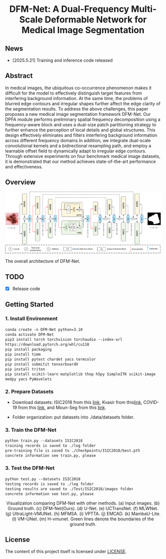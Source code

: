 <div align="center">
<h1> DFM-Net: A Dual-Frequency Multi-Scale Deformable Network for Medical Image Segmentation </h1>
</div>

##  News

- [2025.5.21] Training and inference code released

##  Abstract

In medical images, the ubiquitous co-occurrence phenomenon makes it difficult for the model to effectively distinguish target features from interfering background information. At the same time, the problems of blurred edge contours and irregular shapes further affect the edge clarity of the segmentation results. To address the above challenges, this paper proposes a new medical image segmentation framework DFM-Net. Our DPFA module performs preliminary spatial frequency decomposition using a frequency-aware block and uses a dual-size patch partitioning strategy to further enhance the perception of local details and global structures. This design effectively eliminates and filters interfering background information across different frequency domains.In addition, we integrate dual-scale convolutional kernels and a bidirectional resampling path, and employ a learnable offset field to dynamically adapt to irregular edge contours. Through extensive experiments on four benchmark medical image datasets, it is demonstrated that our method achieves state-of-the-art performance and effectiveness. 

##  Overview

<div align="center">
<img width="800" alt="image" src="asserts/DFM-Net.png?raw=true">
</div>

The overall architecture of DFM-Net.

##  TODO

- [x] Release code

##  Getting Started

### 1. Install Environment

```
conda create -n DFM-Net python=3.10
conda activate DFM-Net
pip3 install torch torchvision torchaudio --index-url https://download.pytorch.org/whl/cu118
pip install packaging
pip install timm
pip install pytest chardet yacs termcolor
pip install submitit tensorboardX
pip install triton
pip install scikit-learn matplotlib thop h5py SimpleITK scikit-image medpy yacs PyWavelets
```

### 2. Prepare Datasets

- Download datasets: ISIC2018 from this [link](https://challenge.isic-archive.com/data/#2018), Kvasir from this[link](https://link.zhihu.com/?target=https%3A//datasets.simula.no/downloads/kvasir-seg.zip), COVID-19 from this [link](https://drive.usercontent.google.com/download?id=1FHx0Cqkq9iYjEMN3Ldm9FnZ4Vr1u3p-j&export=download&authuser=0), and Moun-Seg from this [link](https://www.kaggle.com/datasets/tuanledinh/monuseg2018).


- Folder organization: put datasets into ./data/datasets folder.

### 3. Train the DFM-Net

```
python train.py --datasets ISIC2018
training records is saved to ./log folder
pre-training file is saved to ./checkpoints/ISIC2018/best.pth
concrete information see train.py, please
```

### 3. Test the DFM-Net

```
python test.py --datasets ISIC2018
testing records is saved to ./log folder
testing results are saved to ./Test/ISIC2018/images folder
concrete information see test.py, please
```







<div align="center">
   Visualization comparing DFM-Net with other methods. (a) Input images. (b) Ground truth. (c) DFM-Net(Ours). (d) U-Net. (e) UCTransNet. (f) MLWNet. (g) UltraLight-VMUNet. (h) MFMSA. (i) VPTTA. (j) EMCAD. (k) MambaU-Lite. (l) VM-UNet. (m) H-vmunet. Green lines denote the boundaries of the ground truth.
</div>

##  License

The content of this project itself is licensed under [LICENSE](https://github.com/Anonymous-Submission2025/NetWork/DFM-Net/blob/main/LICENSE).
